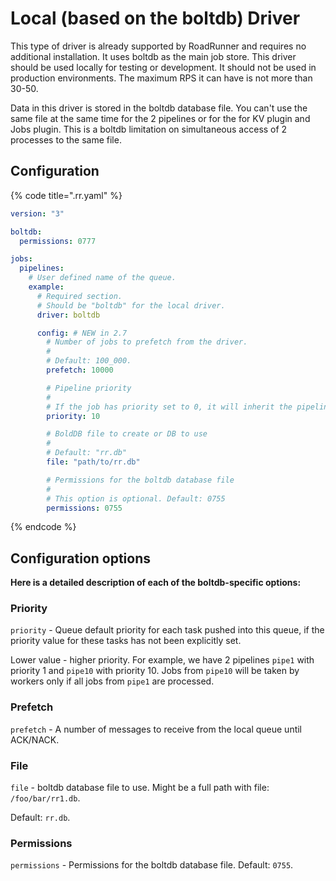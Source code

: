 # Local (based on the boltdb) Driver

This type of driver is already supported by RoadRunner and requires no additional installation. It uses boltdb as the
main job store. This driver should be used locally for testing or development. It should not be used in production environments. The maximum RPS it can have is not more than 30-50.

Data in this driver is stored in the boltdb database file. You can't use the same file at the same time for the 2
pipelines or for the for KV plugin and Jobs plugin. This is a boltdb limitation on simultaneous access of 2 processes to
the same file.

## Configuration

{% code title=".rr.yaml" %}

```yaml .rr.yaml
version: "3"

boltdb:
  permissions: 0777

jobs:
  pipelines:
    # User defined name of the queue.
    example:
      # Required section.
      # Should be "boltdb" for the local driver.
      driver: boltdb

      config: # NEW in 2.7
        # Number of jobs to prefetch from the driver.
        #
        # Default: 100_000.
        prefetch: 10000

        # Pipeline priority
        #
        # If the job has priority set to 0, it will inherit the pipeline's priority. Default: 10.
        priority: 10

        # BoldDB file to create or DB to use
        #
        # Default: "rr.db"
        file: "path/to/rr.db"

        # Permissions for the boltdb database file
        #
        # This option is optional. Default: 0755
        permissions: 0755
```

{% endcode %}

## Configuration options

**Here is a detailed description of each of the boltdb-specific options:**

### Priority

`priority` - Queue default priority for each task pushed into this queue, if the priority value for these tasks has not
been explicitly set.

Lower value - higher priority. For example, we have 2 pipelines `pipe1` with priority 1 and `pipe10` with priority 10.
Jobs from `pipe10` will be taken by workers only if all jobs from `pipe1` are processed.

### Prefetch

`prefetch` - A number of messages to receive from the local queue until ACK/NACK.

### File

`file` - boltdb database file to use. Might be a full path with file: `/foo/bar/rr1.db`.

Default: `rr.db`.

### Permissions

`permissions` - Permissions for the boltdb database file. Default: `0755`.
